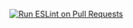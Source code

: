 [![Run ESLint on Pull Requests](https://github.com/MikheytsevNA/bookmark/actions/workflows/main.yml/badge.svg)](https://github.com/MikheytsevNA/bookmark/actions/workflows/main.yml)
